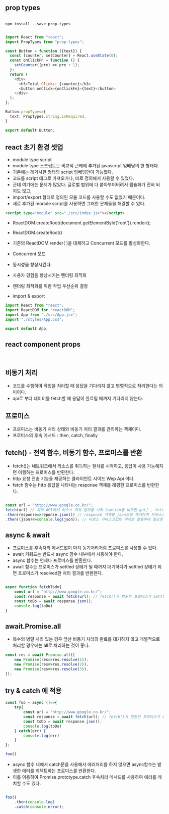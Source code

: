 ## prop types
```terminal

npm install --save prop-types

```

``` javascript 

import React from "react";
import PropTypes from "prop-types";

const Button = function ({text}) {
  const [counter, setCounter] = React.useState(0);
  const onClickFn = function () {
    setCounter((pre) => pre + 1);
  };
  return (
    <div>
      <h3>Total Clicks: {counter}</h3>
      <button onClick={onClickFn}>{text}</button>
    </div>
  );
};

Button.propTypes={
  text: PropTypes.string.isRequired,
}

export default Button;


```


## react 초기 환경 셋업

- module type script
- module type 스크립트는 비교적 근래에 추가된 javascript 임베딩의 한 형태다.
- 기존에는 레거시한 형태의 script 임베딩만이 가능했다.
- 코드를 script 태그로 가져오거나, 바로 정의해서 사용할 수 있었다.
- 근데 여기에는 문제가 많았다. 글로벌 범위에 다 쏟아부어버려서 캡슐화가 전혀 되지도 않고, 
- import/export 형태로 정의된 모듈 코드를 사용할 수도 없었기 때문이다.
- ​새로 추가된 module script를 사용하면 그러한 문제들을 해결할 수 있다. 
```html
<script type="module" src="./src/index.jsx"></script>
```

- ReactDOM.createRoot(document.getElementById('root')).render(<App />);
- ReactDOM.createRoot()
- 기존의 ReactDOM.render( )을 대체하고 Concurrent 모드를 활성화한다.
- Concurrent 모드
- 동시성을 향상시킨다.
- 사용자 경험을 향상시키는 렌더링 최적화
- 렌더링 최적화를 위한 작업 우선순위 결정
	
- import & export 
```javascript 
import React from "react";
import ReactDOM for "reactDOM";
import App from "./src/App.jsx";
import "./styles/App.css";

export default App;
```

## react component props
```javascript



```

## 비동기 처리
- 코드를 수행하여 작업을 처리할 때 응답을 기다리지 않고 병렬적으로 처리한다는 의미이다.
- api로 부터 데이터를 fetch할 때 응답이 완료될 때까지 기다리지 않는다.

## 프로미스
- 프로미스는 비동기 처리 상태와 비동기 처리 결과를 관리하는 객체이다.
- 프로미스의 후속 메서드 : then, catch, finally

## fetch() - 전역 함수, 비동기 함수, 프로미스를 반환
- fetch()는 네트워크에서 리소스를 취득하는 절차를 시작하고, 응답이 사용 가능해지면 이행하는 프로미스를 반환한다.
- http 요청 전송 기능을 제공하는 클라이언트 사이드 Wep Api 이다.
- fetch 함수는 http 응답을 나타내는 response 객체를 래핑한 프로미스를 반환한다.

```javascript

const url = "http://www.google.co.kr/";
fetch(url) // 외부 API에서 리소스 취득 절차를 시작 [option를 비우면 get] , fetch는 response 객체를 래핑한 프로미스 객체를 반환한다.
.then(response=>reponse.json()) // response 객체를 json으로 해석하여 자바스크립트 객체를 반환한다.
.then((json)=>console.log(json)); // 비로소 자바스크립트 객체로 활용하여 필요한 코드를 수행한다.

```

## async & await
- 프로미스를 후속처리 메서드없이 마치 동기처리처럼 프로미스를 사용할 수 있다.
- await 키워드는 반드시 async 함수 내부에서 사용해야 한다.
- async 함수는 언제나 프로미스를 반환한다.
- await 함수는 프로미스가 settled 상태가 될 때까지 대기하다가 settled 상태가 되면 프로미스가 resolved한 처리 결과를 반환한다.

```javascript

async function fetchTodo{
    const url = "http://www.google.co.kr/";
    const response = await fetch(url); // fetch()가 반환한 프로미스가 settled 될 때까지 대기하다가 settled되면 프로미스가 resolved한 처리결과가 response 변수에 할당된다.
    const toDo = await response.json();
    console.log(toDo)
}

```

## await.Promise.all
- 복수의 병렬 처리 있는 경우 앞선 비동기 처리의 완료를 대기하지 않고 개별적으로 처리할 경우에는 all로 처리하는 것이 좋다.
```javascript
const res = await Promise.all([
    new Promise(res=>res.resolve(1)),
    new Promise(res=>res.resolve(2)),
    new Promise(res=>res.resolve(3)),
]);

```

## try & catch 에 적용
```javascript
const foo = async ()=>{
    try{
        const url = "http://www.google.co.kr/";
        const response = await fetch(url); // fetch()가 반환한 프로미스가 settled 될 때까지 대기하다가 settled되면 프로미스가 resolved한 처리결과가 response 변수에 할당된다.
        const toDo = await response.json();
        console.log(toDo)
    } catch(err) {
        console.log(err)
    }
};

foo()
```

- async 함수 내에서 catch문을 사용해서 에러처리를 하지 않으면 async함수는 발생한 에러를 리젝트하는 프로미스를 반환한다.
- 이를 이용하여 Promise.prototype.catch 후속처리 메서드를 사용하여 에러를 캐치할 수도 있다.

```javascript

foo()
    .then(console.log)
    .catch(console.error);
    
```